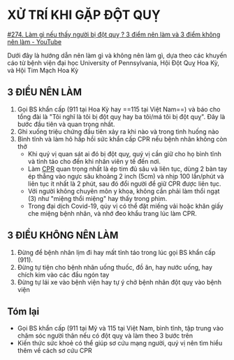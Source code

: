 # XỬ TRÍ KHI GẶP ĐỘT QUỴ
[#274. Làm gì nếu thấy người bị đột quỵ ? 3 điểm nên làm và 3 điểm không nên làm - YouTube](https://www.youtube.com/watch?v=oHbcPBgBm6A)

Dưới đây là hướng dẫn nên làm gì và không nên làm gì, dựa theo các khuyến cáo từ bệnh viện đại học University of Pennsylvania, Hội Đột Quỵ Hoa Kỳ, và Hội Tim Mạch Hoa Kỳ

## 3 ĐIỀU NÊN LÀM
1. Gọi BS khẩn cấp (911 tại Hoa Kỳ hay ==115 tại Việt Nam==) và báo cho tổng đài là "Tôi nghĩ là tôi bị đột quỵ hay ba tôi/má tôi bị đột quỵ". Đây là bước đầu tiên và quan trọng nhất. 
2. Ghi xuống triệu chứng đầu tiên xảy ra khi nào và trong tình huống nào
3. Bình tĩnh và làm hô hấp hồi sức khẩn cấp CPR nếu bệnh nhân không còn thở
	- Khi quý vị quan sát ai đó bị đột quỵ, quý vị cần giữ cho họ bình tĩnh và tỉnh táo cho đến khi nhân viên y tế đến nơi. 
	- Làm [CPR](CPR.md) quan trọng nhất là ép tim đủ sâu và liên tục, dùng 2 bàn tay ép thẳng vào ngực sâu khoảng 2 inch (5cm) và nhịp 100 lần/phút và liên tục ít nhất là 2 phút, sau đó đổi người để giữ CPR được liên tục. 
	- Với người không chuyên môn y khoa, không cần phải làm thổi ngạt (3) như "miệng thổi miệng" hay thấy trong phim. 
	- Trong đại dịch Covid-19, qúy vị có thể đặt miếng vải hoặc khăn giấy che miệng bệnh nhân, và nhớ đeo khẩu trang lúc làm CPR.

## 3 ĐIỀU KHÔNG NÊN LÀM
1. Đừng để bệnh nhân lịm đi hay mất tỉnh táo trong lúc gọi BS khẩn cấp (911).
 2. Đừng tự tiện cho bệnh nhân uống thuốc, đồ ăn, hay nước uống, hay chích kim vào các đầu ngón tay
 3. Đừng tự lái xe vào bệnh viện hay tự ý chở bệnh nhân đột quỵ vào bệnh viện

## Tóm lại
- Gọi BS khẩn cấp (911 tại Mỹ và 115 tại Việt Nam, bình tĩnh, tập trung vào chăm sóc người thân nếu có đột quỵ và làm theo 3 bước trên
- Kiến thức sức khoẻ có thể giúp sơ cứu mạng người, quý vị nên tìm hiểu thêm về cách sơ cứu CPR